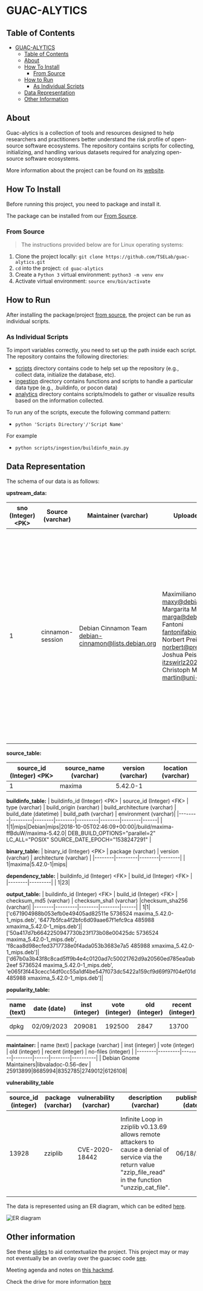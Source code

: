 # GUAC-ALYTICS

## Table of Contents

- [GUAC-ALYTICS](#GUAC-ALYTICS)
  - [Table of Contents](#table-of-contents)
  - [About](#about)
  - [How To Install](#how-to-install)
    - [From Source](#from-source)
  - [How to Run](#how-to-run)
    - [As Individual Scripts](#as-individual-scripts)
  - [Data Representation](#data-representation)
  - [Other Information](#other-information)


## About

Guac-alytics is a collection of tools and resources designed to help researchers and practitioners better understand the risk profile of open-source software ecosystems. 
The repository contains scripts for collecting, initializing, and handling various datasets required for analyzing open-source software ecosystems. 

More information about the project can be found on its [website](https://rcodi.org/project/guac-alytics/).

## How To Install

Before running this project, you need to package and install it.

The package can be installed from our [From Source](#from-source).

### From Source

> The instructions provided below are for Linux operating systems:

1. Clone the project locally:
   `git clone https://github.com/TSELab/guac-alytics.git`
1. `cd` into the project: `cd guac-alytics`
1. Create a `Python 3` virtual environment: `python3 -m venv env`
1. Activate virtual environment: `source env/bin/activate`


## How to Run

After installing the package/project [from source](#how-to-install), the project can be run as individual scripts.

### As Individual Scripts

To import variables correctly, you need to set up the path inside each script. The repository contains the following directories:
- [scripts](scripts/) directory contains code to help set up the repository (e.g., collect data, initialize the database, etc).
- [ingestion](ingestion/) directory contains functions and scripts to handle a particular data type (e.g., .buildinfo, or pocon data)
- [analytics](analytics) directory contains scripts/models to gather or visualize results based on the information collected.

To run any of the scripts, execute the following command pattern:

- `python 'Scripts Directory'/'Script Name'`

For example
- `python scripts/ingestion/buildinfo_main.py`


## Data Representation

The schema of our data is as follows:

**upstream_data:**

| sno (Integer) \<PK> | Source (varchar) | Maintainer (varchar) | Uploaders (varchar) | Section (varchar) | Priority (varchar) | Build_Depends (varchar) | Build_Depends_Indep (varchar) | Standards_Version (varchar) | Vcs_Browser (varchar) | Vcs_Git (varchar) | Homepage (varchar) | Rules_Requires_Root (varchar) | Package (varchar) | Architecture (varchar) | Multi_Arch (varchar) | Depends (varchar) | Description (varchar) |
|--------|---------|--------|--------|--------|---------|--------|--------|--------|---------|--------|--------|--------|---------|--------|--------|--------|---------|
|1|cinnamon-session|Debian Cinnamon Team <debian-cinnamon@lists.debian.org>| Maximiliano Curia <maxy@debian.org>, Margarita Manterola <marga@debian.org>, Fabio Fantoni <fantonifabio@tiscali.it>, Norbert Preining <norbert@preining.info>, Joshua Peisach <itzswirlz2020@outlook.com>, Christoph Martin <martin@uni-mainz.de>|x11|optional| debhelper-compat (= 13), gnome-pkg-tools, intltool, libcanberra-dev, libgl-dev, libglib2.0-dev, libgtk-3-dev, libice-dev, libjson-glib-dev, libsm-dev, libsystemd-dev [linux-any], libupower-glib-dev, libx11-dev, libxapp-dev, libxau-dev, libxcomposite-dev, libxext-dev, libxrender-dev, libxt-dev, libxtst-dev, meson, xtrans-dev,||4.6.2|https://salsa.debian.org/cinnamon-team/cinnamon-session|https://salsa.debian.org/cinnamon-team/cinnamon-session.git -b experimental|http://cinnamon.linuxmint.com|no|cinnamon-session-common|all|foreign|${misc:Depends}|Cinnamon Session Manager - common files The Cinnamon Session Manager is in charge of starting the core components of the Cinnamon desktop, and applications that should be launched at login time.|

**source_table:**

| source_id (Integer) \<PK> | source_name (varchar)   | version (varchar)    | location (varchar) | 
|--------|---------|--------|--------|
| 1|maxima|5.42.0-1|

**buildinfo_table:**
| buildinfo_id (Integer) \<PK> | source_id (Integer) \<FK> | type (varchar) | build_origin (varchar) | build_architecture (varchar)    |  build_date (datetime) | build_path (varchar) | environment (varchar)|
|--------|---------|--------|--------|---------|--------|--------|------|
| 1|1|mips|Debian|mips|2018-10-05T02:46:09+00:00|/build/maxima-ffBduW/maxima-5.42.0|  DEB_BUILD_OPTIONS="parallel=2"  LC_ALL="POSIX"  SOURCE_DATE_EPOCH="1538247291" |

**binary_table:**
| binary_id (Integer) \<PK>   | package (varchar) | version (varchar)    | architecture (varchar) |
|--------|---------|--------|--------|
| 1|maxima|5.42.0-1|mips| 

**dependency_table:**
| buildinfo_id (Integer) \<FK>   | build_id (Integer) \<FK>    | 
|--------|---------|
| 1|23|

**output_table:**
|  buildinfo_id (Integer) \<FK>   | build_id (Integer) \<FK>  | checksum_md5 (varchar) | checksum_sha1 (varchar) |checksum_sha256 (varchar)|
|--------|---------|--------|--------|------|
| 1|1|['c671904988b053efb0e49405ad82511e 5736524 maxima_5.42.0-1_mips.deb', '6477b5fca4f2bfc6d09aae67f1efc9ca 485988 xmaxima_5.42.0-1_mips.deb']|['50a417d7b6642250947730b23f173b08e00425dc 5736524 maxima_5.42.0-1_mips.deb', 'f8caa8d98ecfed3717738e0f4ada053b3683e7a5 485988 xmaxima_5.42.0-1_mips.deb']|['d67b0a3b43f8c8cad5ff9b4e4c0120ad7c50021762d9a20560ed785ea0ab2eef 5736524 maxima_5.42.0-1_mips.deb', 'e065f3f443cecc14df0cc55a1df4be547f073dc5422a159cf9d69f97f04ef01d 485988 xmaxima_5.42.0-1_mips.deb']|
 
**popularity_table:** 

| name (text)  | date  (date)  | inst (integer)  | vote (integer)  | old (integer) | recent (integer) | no-files (integer) | maintainer (text) | inst_norm (varchar) | vote_norm  (varchar)|
|--------|---------|--------|--------|------|--------|----------|------------------------------|------------|------------|
| dpkg|02/09/2023|209081|192500|2847|13700|34|Dpkg Developers|195484.300615492|179981.575889164|


**maintainer:**
| name (text)  | package (varchar)  | inst (integer)  | vote (integer)  | old (integer) | recent (integer) | no-files (integer) | 
|--------|---------|--------|--------|------|--------|----------|
| Debian Gnome Maintainers|libvaladoc-0.56-dev | 25913899|8685994|8352785|2749012|6126108|

**vulnerability_table**

| source_id (integer) | package (varchar) | vulnerability (varchar) | description (varchar) | published_date (datetime) | last_modified_date (datetime) | debianbug (integer) | scope (varchar) | releases (varchar) |
|--------|---------|--------|--------|------|--------|----------|--------|----------|
| 13928|zziplib|CVE-2020-18442|Infinite Loop in zziplib v0.13.69 allows remote attackers to cause a denial of service via the return value "zzip_file_read" in the function "unzzip_cat_file".|06/18/2021|02/22/2022|None|local|{'bookworm': {'status': 'resolved', 'repositories': {'bookworm': '0.13.72+dfsg.1-1.1'}, 'fixed_version': '0.13.72+dfsg.1-1', 'urgency': 'not yet assigned'}} |

The data is represented using an ER diagram, which can be edited [here](https://lucid.app/lucidchart/78e7ef88-3d4d-45de-8b48-703ac1b3007a/edit?viewport_loc=-2%2C-9%2C2444%2C1159%2C0_0&invitationId=inv_5f98e40f-8227-4f62-8064-fb249b491d2b).

![ER diagram](https://github.com/TSELab/guac-alytics/assets/71808684/66ffcb3e-e541-4e63-878c-5a00d7c6b752)


## Other information

See these [slides](https://docs.google.com/presentation/d/1FKthyyVpaDAtYtiiHWIv-lM3RIYWilLE-Bn8NZQ6vEY/edit) to aid contextualize the project. This project may or may not eventually be an overlay over the guacsec code [see](https://github.com/guacsec/guac).

Meeting agenda and notes on [this hackmd](https://hackmd.io/KV42bSFTS5iq1wAfkTX-ow).

Check the drive for more information [here](https://drive.google.com/drive/folders/1Ea21f5vJiTSPFlk1ZRlN9q9ve8jGAyap?usp=sharing)
